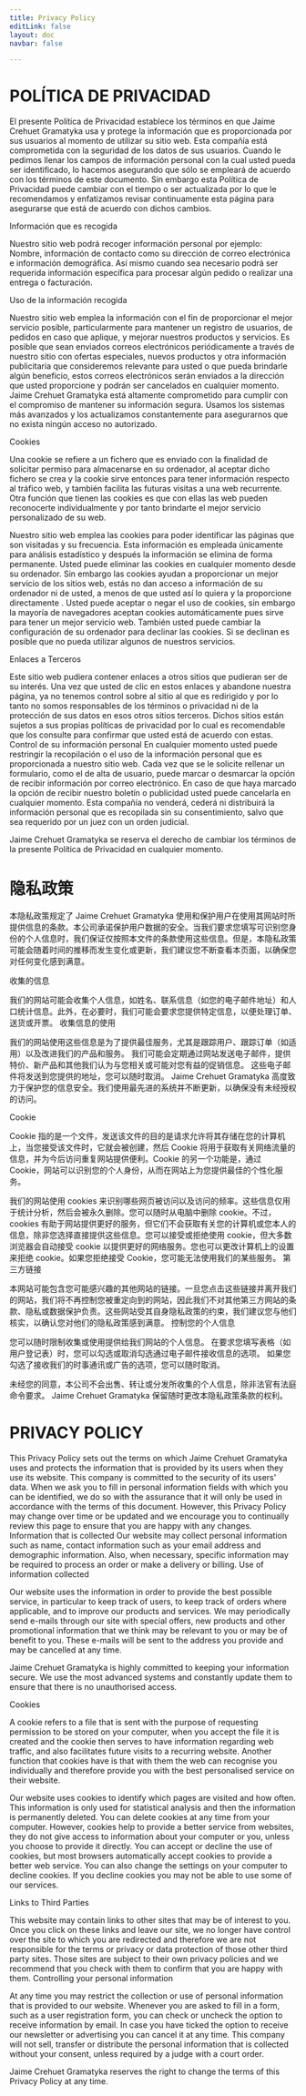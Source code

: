 ```yaml
---
title: Privacy Policy
editLink: false
layout: doc
navbar: false

---
```


# POLÍTICA DE PRIVACIDAD
El presente Política de Privacidad establece los términos en que Jaime Crehuet Gramatyka  usa y protege la información que es proporcionada por sus usuarios al momento de utilizar su sitio web. Esta compañía está comprometida con la seguridad de los datos de sus usuarios. Cuando le pedimos llenar los campos de información personal con la cual usted pueda ser identificado, lo hacemos asegurando que sólo se empleará de acuerdo con los términos de este documento. Sin embargo esta Política de Privacidad puede cambiar con el tiempo o ser actualizada por lo que le recomendamos y enfatizamos revisar continuamente esta página para asegurarse que está de acuerdo con dichos cambios.

Información que es recogida

Nuestro sitio web podrá recoger información personal por ejemplo: Nombre,  información de contacto como  su dirección de correo electrónica e información demográfica. Así mismo cuando sea necesario podrá ser requerida información específica para procesar algún pedido o realizar una entrega o facturación.

Uso de la información recogida

Nuestro sitio web emplea la información con el fin de proporcionar el mejor servicio posible, particularmente para mantener un registro de usuarios, de pedidos en caso que aplique, y mejorar nuestros productos y servicios.  Es posible que sean enviados correos electrónicos periódicamente a través de nuestro sitio con ofertas especiales, nuevos productos y otra información publicitaria que consideremos relevante para usted o que pueda brindarle algún beneficio, estos correos electrónicos serán enviados a la dirección que usted proporcione y podrán ser cancelados en cualquier momento.
Jaime Crehuet Gramatyka está altamente comprometido para cumplir con el compromiso de mantener su información segura. Usamos los sistemas más avanzados y los actualizamos constantemente para asegurarnos que no exista ningún acceso no autorizado.

Cookies

Una cookie se refiere a un fichero que es enviado con la finalidad de solicitar permiso para almacenarse en su ordenador, al aceptar dicho fichero se crea y la cookie sirve entonces para tener información respecto al tráfico web, y también facilita las futuras visitas a una web recurrente. Otra función que tienen las cookies es que con ellas las web pueden reconocerte individualmente y por tanto brindarte el mejor servicio personalizado de su web.

Nuestro sitio web emplea las cookies para poder identificar las páginas que son visitadas y su frecuencia. Esta información es empleada únicamente para análisis estadístico y después la información se elimina de forma permanente. Usted puede eliminar las cookies en cualquier momento desde su ordenador. Sin embargo las cookies ayudan a proporcionar un mejor servicio de los sitios web, estás no dan acceso a información de su ordenador ni de usted, a menos de que usted así lo quiera y la proporcione directamente . Usted puede aceptar o negar el uso de cookies, sin embargo la mayoría de navegadores aceptan cookies automáticamente pues sirve para tener un mejor servicio web. También usted puede cambiar la configuración de su ordenador para declinar las cookies. Si se declinan es posible que no pueda utilizar algunos de nuestros servicios.

Enlaces a Terceros

Este sitio web pudiera contener enlaces a otros sitios que pudieran ser de su interés. Una vez que usted de clic en estos enlaces y abandone nuestra página, ya no tenemos control sobre al sitio al que es redirigido y por lo tanto no somos responsables de los términos o privacidad ni de la protección de sus datos en esos otros sitios terceros. Dichos sitios están sujetos a sus propias políticas de privacidad por lo cual es recomendable que los consulte para confirmar que usted está de acuerdo con estas.
Control de su información personal
En cualquier momento usted puede restringir la recopilación o el uso de la información personal que es proporcionada a nuestro sitio web.  Cada vez que se le solicite rellenar un formulario, como el de alta de usuario, puede marcar o desmarcar la opción de recibir información por correo electrónico.  En caso de que haya marcado la opción de recibir nuestro boletín o publicidad usted puede cancelarla en cualquier momento.
Esta compañía no venderá, cederá ni distribuirá la información personal que es recopilada sin su consentimiento, salvo que sea requerido por un juez con un orden judicial.

 Jaime Crehuet Gramatyka se reserva el derecho de cambiar los términos de la presente Política de Privacidad en cualquier momento.











# 隐私政策
本隐私政策规定了 Jaime Crehuet Gramatyka 使用和保护用户在使用其网站时所提供信息的条款。本公司承诺保护用户数据的安全。当我们要求您填写可识别您身份的个人信息时，我们保证仅按照本文件的条款使用这些信息。但是，本隐私政策可能会随着时间的推移而发生变化或更新，我们建议您不断查看本页面，以确保您对任何变化感到满意。

收集的信息

我们的网站可能会收集个人信息，如姓名、联系信息（如您的电子邮件地址）和人口统计信息。此外，在必要时，我们可能会要求您提供特定信息，以便处理订单、送货或开票。
收集信息的使用

我们的网站使用这些信息是为了提供最佳服务，尤其是跟踪用户、跟踪订单（如适用）以及改进我们的产品和服务。 我们可能会定期通过网站发送电子邮件，提供特价、新产品和其他我们认为与您相关或可能对您有益的促销信息。 这些电子邮件将发送到您提供的地址，您可以随时取消。
Jaime Crehuet Gramatyka 高度致力于保护您的信息安全。我们使用最先进的系统并不断更新，以确保没有未经授权的访问。

Cookie

Cookie 指的是一个文件，发送该文件的目的是请求允许将其存储在您的计算机上，当您接受该文件时，它就会被创建，然后 Cookie 将用于获取有关网络流量的信息，并为今后访问重复网站提供便利。Cookie 的另一个功能是，通过 Cookie，网站可以识别您的个人身份，从而在网站上为您提供最佳的个性化服务。

我们的网站使用 cookies 来识别哪些网页被访问以及访问的频率。这些信息仅用于统计分析，然后会被永久删除。您可以随时从电脑中删除 cookie。不过，cookies 有助于网站提供更好的服务，但它们不会获取有关您的计算机或您本人的信息，除非您选择直接提供这些信息。您可以接受或拒绝使用 cookie，但大多数浏览器会自动接受 cookie 以提供更好的网络服务。您也可以更改计算机上的设置来拒绝 cookie。如果您拒绝接受 Cookie，您可能无法使用我们的某些服务。
第三方链接

本网站可能包含您可能感兴趣的其他网站的链接。一旦您点击这些链接并离开我们的网站，我们将不再控制您被重定向到的网站，因此我们不对其他第三方网站的条款、隐私或数据保护负责。这些网站受其自身隐私政策的约束，我们建议您与他们核实，以确认您对他们的隐私政策感到满意。
控制您的个人信息

您可以随时限制收集或使用提供给我们网站的个人信息。 在要求您填写表格（如用户登记表）时，您可以勾选或取消勾选通过电子邮件接收信息的选项。 如果您勾选了接收我们的时事通讯或广告的选项，您可以随时取消。

未经您的同意，本公司不会出售、转让或分发所收集的个人信息，除非法官有法庭命令要求。
 Jaime Crehuet Gramatyka 保留随时更改本隐私政策条款的权利。

# PRIVACY POLICY
This Privacy Policy sets out the terms on which Jaime Crehuet Gramatyka uses and protects the information that is provided by its users when they use its website. This company is committed to the security of its users' data. When we ask you to fill in personal information fields with which you can be identified, we do so with the assurance that it will only be used in accordance with the terms of this document. However, this Privacy Policy may change over time or be updated and we encourage you to continually review this page to ensure that you are happy with any changes.
Information that is collected
Our website may collect personal information such as name, contact information such as your email address and demographic information. Also, when necessary, specific information may be required to process an order or make a delivery or billing.
Use of information collected

Our website uses the information in order to provide the best possible service, in particular to keep track of users, to keep track of orders where applicable, and to improve our products and services.  We may periodically send e-mails through our site with special offers, new products and other promotional information that we think may be relevant to you or may be of benefit to you. These e-mails will be sent to the address you provide and may be cancelled at any time.

Jaime Crehuet Gramatyka is highly committed to keeping your information secure. We use the most advanced systems and constantly update them to ensure that there is no unauthorised access.

Cookies

A cookie refers to a file that is sent with the purpose of requesting permission to be stored on your computer, when you accept the file it is created and the cookie then serves to have information regarding web traffic, and also facilitates future visits to a recurring website. Another function that cookies have is that with them the web can recognise you individually and therefore provide you with the best personalised service on their website.

Our website uses cookies to identify which pages are visited and how often. This information is only used for statistical analysis and then the information is permanently deleted. You can delete cookies at any time from your computer. However, cookies help to provide a better service from websites, they do not give access to information about your computer or you, unless you choose to provide it directly. You can accept or decline the use of cookies, but most browsers automatically accept cookies to provide a better web service. You can also change the settings on your computer to decline cookies. If you decline cookies you may not be able to use some of our services.

Links to Third Parties

This website may contain links to other sites that may be of interest to you. Once you click on these links and leave our site, we no longer have control over the site to which you are redirected and therefore we are not responsible for the terms or privacy or data protection of those other third party sites. Those sites are subject to their own privacy policies and we recommend that you check with them to confirm that you are happy with them.
Controlling your personal information

At any time you may restrict the collection or use of personal information that is provided to our website.  Whenever you are asked to fill in a form, such as a user registration form, you can check or uncheck the option to receive information by email.  In case you have ticked the option to receive our newsletter or advertising you can cancel it at any time.
This company will not sell, transfer or distribute the personal information that is collected without your consent, unless required by a judge with a court order.

 Jaime Crehuet Gramatyka reserves the right to change the terms of this Privacy Policy at any time.

